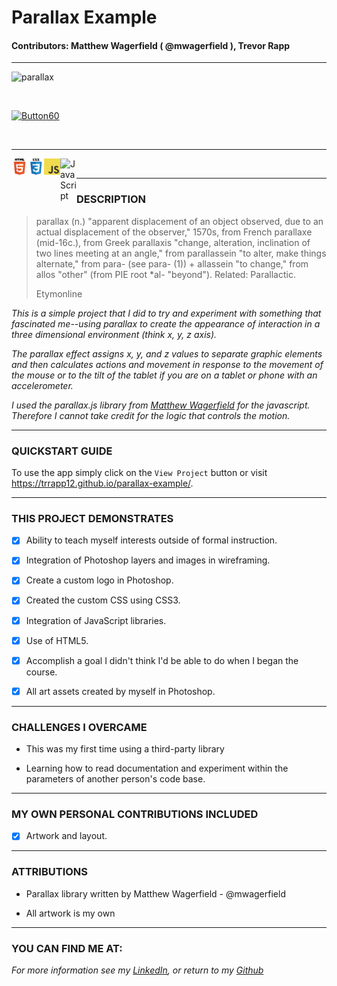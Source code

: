 # Parallax Example


#### Contributors: Matthew Wagerfield ( @mwagerfield ), Trevor Rapp

---

![parallax](https://user-images.githubusercontent.com/11747875/32681057-d486c3b6-c62a-11e7-9005-3ea0c2236f0c.gif)

<br>

[![Button60](https://user-images.githubusercontent.com/11747875/141838892-b03090d7-30e4-4122-8d21-3ad2dd9aa7a6.png)](http://trrapp12.github.io/parallax-example/)

<br>

---

<img align="left" alt="HTML5" width="26px" src="https://raw.githubusercontent.com/github/explore/80688e429a7d4ef2fca1e82350fe8e3517d3494d/topics/html/html.png" />
<img align="left" alt="CSS3" width="26px" src="https://raw.githubusercontent.com/github/explore/80688e429a7d4ef2fca1e82350fe8e3517d3494d/topics/css/css.png" />
<img align="left" alt="JavaScript" width="26px" src="https://raw.githubusercontent.com/github/explore/80688e429a7d4ef2fca1e82350fe8e3517d3494d/topics/javascript/javascript.png" />
<img align="left" alt="JavaScript" width="26px" src="https://user-images.githubusercontent.com/11747875/256434836-f9749344-2de1-4596-ad18-60219cf88ae4.png" />

<br/>

---

### DESCRIPTION

>parallax (n.)
>"apparent displacement of an object observed, due to an actual displacement of the observer," 1570s, from French parallaxe (mid-16c.),
>from Greek parallaxis "change, alteration, inclination of two lines meeting at an angle," from parallassein "to alter, make things alternate,"
>from para- (see para- (1)) + allassein "to change," from allos "other" (from PIE root *al- "beyond"). Related: Parallactic.
>
>Etymonline

*This is a simple project that I did to try and experiment with something that fascinated me--using parallax to create the appearance of interaction in a three dimensional environment (think x, y, z axis).*

*The parallax effect assigns x, y, and z values to separate graphic elements and then calculates actions and movement in response to the movement of the mouse or to the tilt of the tablet if you are on a tablet or phone with an accelerometer.*

*I used the parallax.js library from [Matthew Wagerfield](http://matthew.wagerfield.com/parallax/) for the javascript. Therefore I cannot take credit for the logic that controls the motion.* 

---

### QUICKSTART GUIDE

To use the app simply click on the ```View Project``` button or visit <a href="https://trrapp12.github.io/parallax-example/">https://trrapp12.github.io/parallax-example/</a>. 

---

### THIS PROJECT DEMONSTRATES

- [X] Ability to teach myself interests outside of formal instruction.

- [X] Integration of Photoshop layers and images in wireframing.

- [X] Create a custom logo in Photoshop.

- [X] Created the custom CSS using CSS3.

- [X] Integration of JavaScript libraries.

- [X] Use of HTML5.

- [X] Accomplish a goal I didn't think I'd be able to do when I began the course.

- [X] All art assets created by myself in Photoshop.

---

### CHALLENGES I OVERCAME

* This was my first time using a third-party library

* Learning how to read documentation and experiment within the parameters of another person's code base.

---

### MY OWN PERSONAL CONTRIBUTIONS INCLUDED 

- [X] Artwork and layout. 

---

### ATTRIBUTIONS

* Parallax library written by Matthew Wagerfield - @mwagerfield
  
* All artwork is my own

---

### YOU CAN FIND ME AT:

*For more information see my [LinkedIn](https://www.linkedin.com/in/trevor-rapp-042a1037), or return to my [Github](https://github.com/trrapp12)*


